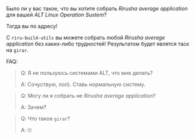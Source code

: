 Было ли у вас такое, что вы хотите собрать _Rirusha average application_ для вашей _ALT Linux Operation Sustem_?

Тогда вы по адресу!

С `riru-build-utils` вы можете собрать любой _Rirusha average application_ без каких-либо трудностей! Результатом будет являтся таск на `girar`.

FAQ:
> Q: Я не пользуюсь системами ALT, что мне делать?
> 
> A: Сочуствую, лол). Ставь нормальную систему.

> Q: Могу ли я собрать не _Rirusha average application_?
> 
> A: Зачем?

> Q: Что такое `girar`?
> 
> A: 🙄
